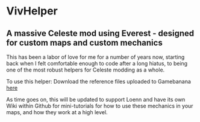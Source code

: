 # VivHelper
## A massive Celeste mod using Everest - designed for custom maps and custom mechanics

This has been a labor of love for me for a number of years now, starting back when I felt comfortable enough to code after a long hiatus, to being one of the most robust helpers for Celeste modding as a whole.

To use this helper: Download the reference files uploaded to Gamebanana [here](https://gamebanana.com/mods/53700)

As time goes on, this will be updated to support Loenn and have its own Wiki within Github for mini-tutorials for how to use these mechanics in your maps, and how they work at a high level.
